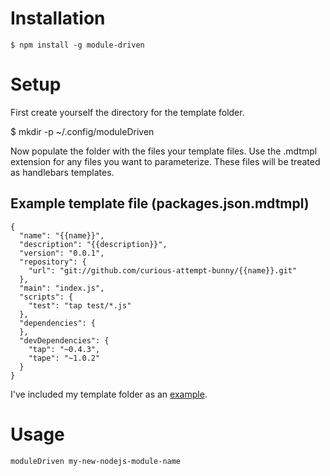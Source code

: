 # Installation

    $ npm install -g module-driven

# Setup

First create yourself the directory for the template folder.

   $ mkdir -p ~/.config/moduleDriven 

Now populate the folder with the files your template files. Use the .mdtmpl extension for any files you want to parameterize. These files will be treated as handlebars templates.

## Example template file (packages.json.mdtmpl)

    {
      "name": "{{name}}",
      "description": "{{description}}",
      "version": "0.0.1",
      "repository": {
        "url": "git://github.com/curious-attempt-bunny/{{name}}.git"
      },
      "main": "index.js",
      "scripts": {
        "test": "tap test/*.js"
      },
      "dependencies": {
      },
      "devDependencies": {
        "tap": "~0.4.3",
        "tape": "~1.0.2"
      }
    }

I've included my template folder as an [example](tree/master/example).

# Usage

    moduleDriven my-new-nodejs-module-name
